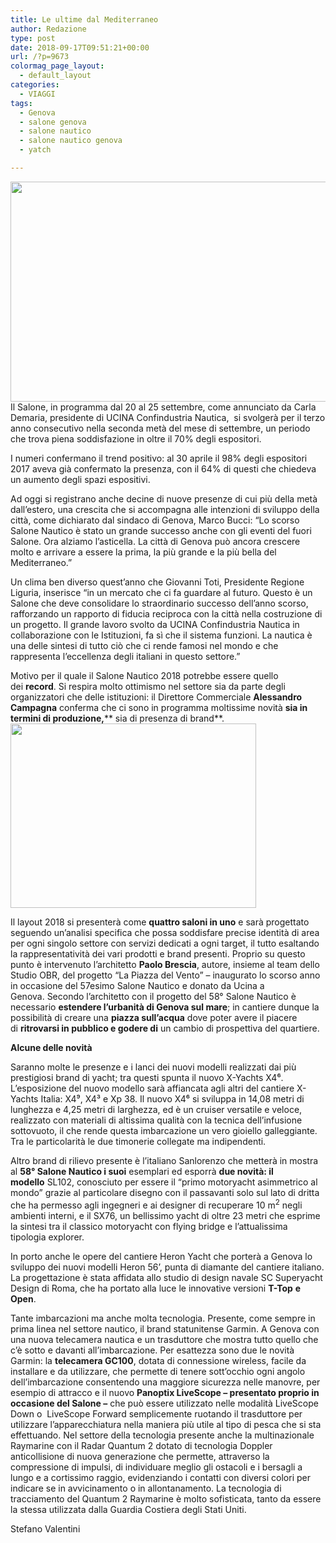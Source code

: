 ```yaml
---
title: Le ultime dal Mediterraneo
author: Redazione
type: post
date: 2018-09-17T09:51:21+00:00
url: /?p=9673
colormag_page_layout:
  - default_layout
categories:
  - VIAGGI
tags:
  - Genova
  - salone genova
  - salone nautico
  - salone nautico genova
  - yatch

---
```

<img decoding="async" loading="lazy" class="alignleft wp-image-9676 " src="https://progressonline.it/wp-content/uploads/2018/09/ab02e396-592b-11e8-b12b-25e5d4b9f267_Salone-Nautico-20132-kGLF-U1110918709384jZ-1024x576@LaStampa.it_-1024x576.jpg" alt="" width="628" height="352" />Il Salone, in programma dal 20 al 25 settembre, come annunciato da Carla Demaria, presidente di UCINA Confindustria Nautica,  si svolgerà per il terzo anno consecutivo nella seconda metà del mese di settembre, un periodo che trova piena soddisfazione in oltre il 70% degli espositori.

I numeri confermano il trend positivo: al 30 aprile il 98% degli espositori 2017 aveva già confermato la presenza, con il 64% di questi che chiedeva un aumento degli spazi espositivi.

Ad oggi si registrano anche decine di nuove presenze di cui più della metà dall’estero, una crescita che si accompagna alle intenzioni di sviluppo della città, come dichiarato dal sindaco di Genova, Marco Bucci: “Lo scorso Salone Nautico è stato un grande successo anche con gli eventi del fuori Salone. Ora alziamo l&#8217;asticella. La città di Genova può ancora crescere molto e arrivare a essere la prima, la più grande e la più bella del Mediterraneo.”

Un clima ben diverso quest’anno che Giovanni Toti, Presidente Regione Liguria, inserisce “in un mercato che ci fa guardare al futuro. Questo è un Salone che deve consolidare lo straordinario successo dell’anno scorso, rafforzando un rapporto di fiducia reciproca con la città nella costruzione di un progetto. Il grande lavoro svolto da UCINA Confindustria Nautica in collaborazione con le Istituzioni, fa sì che il sistema funzioni. La nautica è una delle sintesi di tutto ciò che ci rende famosi nel mondo e che rappresenta l’eccellenza degli italiani in questo settore.”

Motivo per il quale il Salone Nautico 2018 potrebbe essere quello dei **record**. Si respira molto ottimismo nel settore sia da parte degli organizzatori che delle istituzioni: il Direttore Commerciale **Alessandro Campagna** conferma che ci sono in programma moltissime novità **sia in termini di produzione,**** sia di presenza di brand**.<img decoding="async" loading="lazy" class=" wp-image-9677 alignright" src="https://progressonline.it/wp-content/uploads/2018/09/Salone-Nautico-2012-15-300x225.jpg" alt="" width="393" height="295" />

Il layout 2018 si presenterà come **quattro saloni in uno** e sarà progettato seguendo un’analisi specifica che possa soddisfare precise identità di area per ogni singolo settore con servizi dedicati a ogni target, il tutto esaltando la rappresentatività dei vari prodotti e brand presenti. Proprio su questo punto è intervenuto l’architetto **Paolo Brescia**, autore, insieme al team dello Studio OBR, del progetto “La Piazza del Vento” &#8211; inaugurato lo scorso anno in occasione del 57esimo Salone Nautico e donato da Ucina a Genova. Secondo l’architetto con il progetto del 58° Salone Nautico è necessario **estendere l’urbanità di Genova sul mare**; in cantiere dunque la possibilità di creare una **piazza sull’acqua** dove poter avere il piacere di **ritrovarsi in pubblico e godere di** un cambio di prospettiva del quartiere.

**Alcune delle novità**

Saranno molte le presenze e i lanci dei nuovi modelli realizzati dai più prestigiosi brand di yacht; tra questi spunta il nuovo X-Yachts X4⁶. L’esposizione del nuovo modello sarà affiancata agli altri del cantiere X-Yachts Italia: X4⁹, X4³ e Xp 38. Il nuovo X4⁶ si sviluppa in 14,08 metri di lunghezza e 4,25 metri di larghezza, ed è un cruiser versatile e veloce, realizzato con materiali di altissima qualità con la tecnica dell’infusione sottovuoto, il che rende questa imbarcazione un vero gioiello galleggiante. Tra le particolarità le due timonerie collegate ma indipendenti.

Altro brand di rilievo presente è l’italiano Sanlorenzo che metterà in mostra al **58° Salone Nautico i suoi** esemplari ed esporrà **due novità: il modello** SL102, conosciuto per essere il “primo motoryacht asimmetrico al mondo” grazie al particolare disegno con il passavanti solo sul lato di dritta che ha permesso agli ingegneri e ai designer di recuperare 10 m<sup>2</sup> negli ambienti interni, e il SX76, un bellissimo yacht di oltre 23 metri che esprime la sintesi tra il classico motoryacht con flying bridge e l’attualissima tipologia explorer.

In porto anche le opere del cantiere Heron Yacht che porterà a Genova lo sviluppo dei nuovi modelli Heron 56’, punta di diamante del cantiere italiano. La progettazione è stata affidata allo studio di design navale SC Superyacht Design di Roma, che ha portato alla luce le innovative versioni **T-Top** **e Open**.

Tante imbarcazioni ma anche molta tecnologia. Presente, come sempre in prima linea nel settore nautico, il brand statunitense Garmin. A Genova con una nuova telecamera nautica e un trasduttore che mostra tutto quello che c’è sotto e davanti all’imbarcazione. Per esattezza sono due le novità Garmin: la **telecamera GC100**, dotata di connessione wireless, facile da installare e da utilizzare, che permette di tenere sott’occhio ogni angolo dell’imbarcazione consentendo una maggiore sicurezza nelle manovre, per esempio di attracco e il nuovo **Panoptix LiveScope &#8211; presentato proprio in occasione del Salone &#8211;** che può essere utilizzato nelle modalità LiveScope Down o  LiveScope Forward semplicemente ruotando il trasduttore per utilizzare l’apparecchiatura nella maniera più utile al tipo di pesca che si sta effettuando. Nel settore della tecnologia presente anche la multinazionale Raymarine con il Radar Quantum 2 dotato di tecnologia Doppler anticollisione di nuova generazione che permette, attraverso la compressione di impulsi, di individuare meglio gli ostacoli e i bersagli a lungo e a cortissimo raggio, evidenziando i contatti con diversi colori per indicare se in avvicinamento o in allontanamento. La tecnologia di tracciamento del Quantum 2 Raymarine è molto sofisticata, tanto da essere la stessa utilizzata dalla Guardia Costiera degli Stati Uniti.

Stefano Valentini